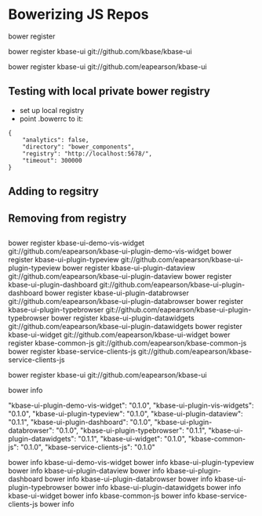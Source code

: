 # Bowerizing JS Repos



bower register <bower id> <repo>

bower register kbase-ui git://github.com/kbase/kbase-ui

bower register kbase-ui git://github.com/eapearson/kbase-ui


## Testing with local private bower registry

- set up local registry
- point .bowerrc to it:

```
{
    "analytics": false,
    "directory": "bower_components",
    "registry": "http://localhost:5678/",
    "timeout": 300000
}
```

## Adding to regsitry



## Removing from registry


##

bower register kbase-ui-demo-vis-widget git://github.com/eapearson/kbase-ui-plugin-demo-vis-widget
bower register kbase-ui-plugin-typeview git://github.com/eapearson/kbase-ui-plugin-typeview
bower register kbase-ui-plugin-dataview git://github.com/eapearson/kbase-ui-plugin-dataview
bower register kbase-ui-plugin-dashboard git://github.com/eapearson/kbase-ui-plugin-dashboard
bower register kbase-ui-plugin-databrowser git://github.com/eapearson/kbase-ui-plugin-databrowser
bower register kbase-ui-plugin-typebrowser git://github.com/eapearson/kbase-ui-plugin-typebrowser
bower register kbase-ui-plugin-datawidgets git://github.com/eapearson/kbase-ui-plugin-datawidgets
bower register kbase-ui-widget git://github.com/eapearson/kbase-ui-widget
bower register kbase-common-js git://github.com/eapearson/kbase-common-js
bower register kbase-service-clients-js git://github.com/eapearson/kbase-service-clients-js

bower register kbase-ui git://github.com/eapearson/kbase-ui

bower info <bower id>


 "kbase-ui-plugin-demo-vis-widget": "0.1.0",
        "kbase-ui-plugin-vis-widgets": "0.1.0",
        "kbase-ui-plugin-typeview": "0.1.0",
        "kbase-ui-plugin-dataview": "0.1.1",
        "kbase-ui-plugin-dashboard": "0.1.0",
        "kbase-ui-plugin-databrowser": "0.1.0",
        "kbase-ui-plugin-typebrowser": "0.1.1",
        "kbase-ui-plugin-datawidgets": "0.1.1",
        "kbase-ui-widget": "0.1.0",
        "kbase-common-js": "0.1.0",
        "kbase-service-clients-js": "0.1.0"

bower info kbase-ui-demo-vis-widget
bower info kbase-ui-plugin-typeview
bower info kbase-ui-plugin-dataview
bower info kbase-ui-plugin-dashboard
bower info kbase-ui-plugin-databrowser
bower info kbase-ui-plugin-typebrowser
bower info kbase-ui-plugin-datawidgets
bower info kbase-ui-widget
bower info kbase-common-js
bower info kbase-service-clients-js
bower info 


